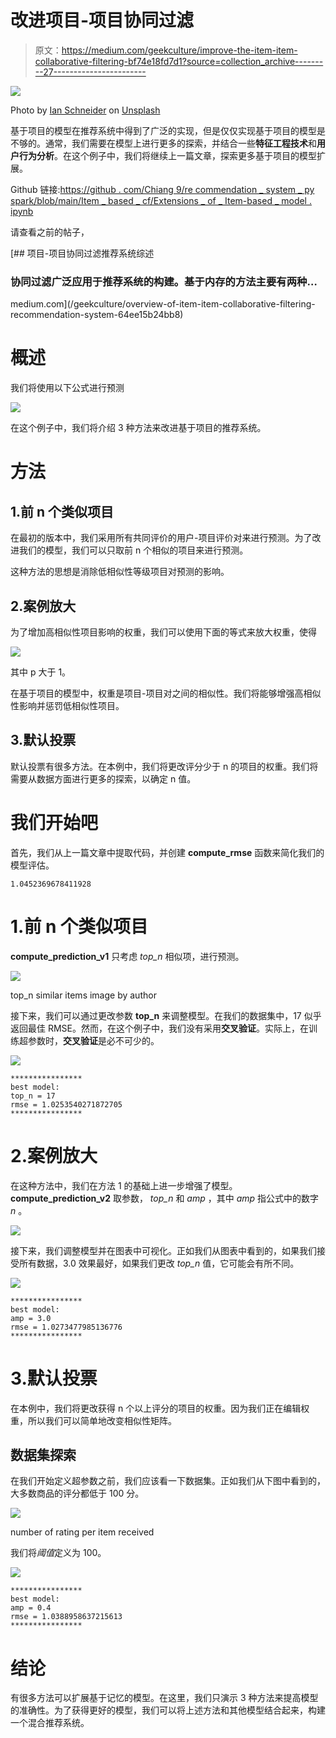 # 改进项目-项目协同过滤

> 原文：<https://medium.com/geekculture/improve-the-item-item-collaborative-filtering-bf74e18fd7d1?source=collection_archive---------27----------------------->

![](img/aa08fc948e787cf387cb876fda782d3e.png)

Photo by [Ian Schneider](https://unsplash.com/@goian?utm_source=medium&utm_medium=referral) on [Unsplash](https://unsplash.com?utm_source=medium&utm_medium=referral)

基于项目的模型在推荐系统中得到了广泛的实现，但是仅仅实现基于项目的模型是不够的。通常，我们需要在模型上进行更多的探索，并结合一些**特征工程技术**和**用户行为分析**。在这个例子中，我们将继续上一篇文章，探索更多基于项目的模型扩展。

Github 链接:[https://github . com/Chiang 9/re commendation _ system _ py spark/blob/main/Item _ based _ cf/Extensions _ of _ Item-based _ model . ipynb](https://github.com/chiang9/Recommendation_system_pyspark/blob/main/Item_based_cf/Extensions_of_Item-based_model.ipynb)

请查看之前的帖子，

[](/geekculture/overview-of-item-item-collaborative-filtering-recommendation-system-64ee15b24bb8) [## 项目-项目协同过滤推荐系统综述

### 协同过滤广泛应用于推荐系统的构建。基于内存的方法主要有两种…

medium.com](/geekculture/overview-of-item-item-collaborative-filtering-recommendation-system-64ee15b24bb8) 

# 概述

我们将使用以下公式进行预测

![](img/61878f710a8851f060e40eb463daec24.png)

在这个例子中，我们将介绍 3 种方法来改进基于项目的推荐系统。

# 方法

## 1.前 n 个类似项目

在最初的版本中，我们采用所有共同评价的用户-项目评价对来进行预测。为了改进我们的模型，我们可以只取前 n 个相似的项目来进行预测。

这种方法的思想是消除低相似性等级项目对预测的影响。

## 2.案例放大

为了增加高相似性项目影响的权重，我们可以使用下面的等式来放大权重，使得

![](img/58bad27362a1359356f53b67380eca3c.png)

其中 p 大于 1。

在基于项目的模型中，权重是项目-项目对之间的相似性。我们将能够增强高相似性影响并惩罚低相似性项目。

## 3.默认投票

默认投票有很多方法。在本例中，我们将更改评分少于 n 的项目的权重。我们将需要从数据方面进行更多的探索，以确定 n 值。

# 我们开始吧

首先，我们从上一篇文章中提取代码，并创建 **compute_rmse** 函数来简化我们的模型评估。

```
1.0452369678411928
```

# 1.前 n 个类似项目

**compute_prediction_v1** 只考虑 *top_n* 相似项，进行预测。

![](img/d68e1be781adff6ac8a82595fc6b5bb5.png)

top_n similar items image by author

接下来，我们可以通过更改参数 **top_n** 来调整模型。在我们的数据集中，17 似乎返回最佳 RMSE。然而，在这个例子中，我们没有采用**交叉验证**。实际上，在训练超参数时，**交叉验证**是必不可少的。

![](img/726178151df80c3dc84c3ad584f760cc.png)

```
**************** 
best model: 
top_n = 17 
rmse = 1.0253540271872705 
****************
```

# 2.案例放大

在这种方法中，我们在方法 1 的基础上进一步增强了模型。 **compute_prediction_v2** 取参数， *top_n* 和 *amp* ，其中 *amp* 指公式中的数字 *n* 。

![](img/58bad27362a1359356f53b67380eca3c.png)

接下来，我们调整模型并在图表中可视化。正如我们从图表中看到的，如果我们接受所有数据，3.0 效果最好，如果我们更改 *top_n* 值，它可能会有所不同。

![](img/7a07b41a5ccea0d27c1a66123cf6d85a.png)

```
****************
best model:
amp = 3.0
rmse = 1.0273477985136776
****************
```

# 3.默认投票

在本例中，我们将更改获得 n 个以上评分的项目的权重。因为我们正在编辑权重，所以我们可以简单地改变相似性矩阵。

## 数据集探索

在我们开始定义超参数之前，我们应该看一下数据集。正如我们从下图中看到的，大多数商品的评分都低于 100 分。

![](img/035b50331f4d875c98db2fbbf3541215.png)

number of rating per item received

我们将*阈值*定义为 100。

![](img/55cf3a3dd2782b386de9440ba6d1d25e.png)

```
****************
best model:
amp = 0.4
rmse = 1.0388958637215613
****************
```

# **结论**

有很多方法可以扩展基于记忆的模型。在这里，我们只演示 3 种方法来提高模型的准确性。为了获得更好的模型，我们可以将上述方法和其他模型结合起来，构建一个混合推荐系统。